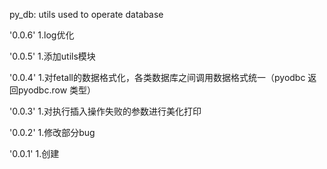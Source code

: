 py_db: utils used to operate database

'0.0.6'
1.log优化

'0.0.5'
1.添加utils模块

'0.0.4'
1.对fetall的数据格式化，各类数据库之间调用数据格式统一（pyodbc 返回pyodbc.row 类型）

'0.0.3'
1.对执行插入操作失败的参数进行美化打印

'0.0.2'
1.修改部分bug

'0.0.1'
1.创建
